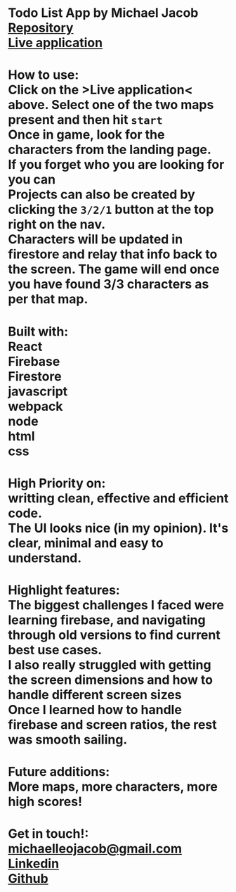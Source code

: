 # Todo List App by Michael Jacob<br><a href="https://michaelleojacob-photo-tagging-app.web.app/" target="_blank">Repository</a> <br><a href="https://github.com/Michaelleojacob/waldo-with-backend" target="_blank">Live application</a>

# How to use:<br>Click on the >Live application< above. Select one of the two maps present and then hit `start`<br>Once in game, look for the characters from the landing page.<br>If you forget who you are looking for you can <br>Projects can also be created by clicking the `3/2/1` button at the top right on the nav.<br>Characters will be updated in firestore and relay that info back to the screen. The game will end once you have found 3/3 characters as per that map.

# Built with:<br>React<br>Firebase<br>Firestore<br>javascript<br>webpack<br>node<br>html<br>css

# High Priority on:<br>writting clean, effective and efficient code.<br>The UI looks nice (in my opinion). It's clear, minimal and easy to understand.

# Highlight features:<br>The biggest challenges I faced were learning firebase, and navigating through old versions to find current best use cases.<br>I also really struggled with getting the screen dimensions and how to handle different screen sizes<br>Once I learned how to handle firebase and screen ratios, the rest was smooth sailing.

# Future additions:<br>More maps, more characters, more high scores!

# Get in touch!:<br> michaelleojacob@gmail.com<br><a href="https://www.linkedin.com/public-profile/in/michael-leo-jacob" target="_blank">Linkedin</a><br><a href="https://https://github.com/Michaelleojacob" target="_blank">Github</a>
